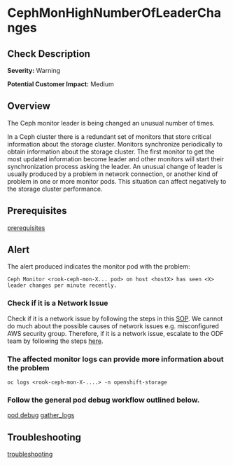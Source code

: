 
CephMonHighNumberOfLeaderChanges
================================

Check Description
-----------------

**Severity:** Warning

**Potential Customer Impact:** Medium

Overview
--------

The Ceph monitor leader is being changed an unusual number of times.

In a Ceph cluster there is a redundant set of monitors that store critical information about the storage cluster. 
Monitors synchronize periodically to obtain information about the storage cluster. The first monitor to get the most updated information become leader and other monitors will start their synchronization process asking the leader.
An unusual change of leader is usually produced by a problem in network connection, or another kind of problem in one or more monitor pods.
This situation can affect negatively to the storage cluster performance.

Prerequisites
-------------

[prerequisites](helpers/prerequisites.md)

Alert
-----

The alert produced indicates the monitor pod with the problem:

    Ceph Monitor <rook-ceph-mon-X... pod> on host <hostX> has seen <X> leader changes per minute recently.

### Check if it is a Network Issue
Check if it is a network issue by following the steps in this [SOP](check-ceph-network-connectivity.md). 
We cannot do much about the possible causes of network issues e.g. misconfigured AWS security group. Therefore, if it 
is a network issue, escalate to the ODF team by following the steps [here](sre-to-engineering-escalation.md#procedure).

### The affected monitor logs can provide more information about the problem

    oc logs <rook-ceph-mon-X-....> -n openshift-storage

### Follow the general pod debug workflow outlined below.

[pod debug](helpers/pod_debug.md) [gather_logs](helpers/gather_logs.md)

Troubleshooting
---------------

[troubleshooting](helpers/troubleshooting.md)
